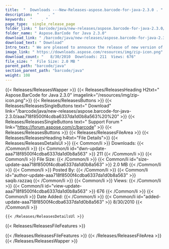 ```yaml
---
title:  "  Downloads ---New-Releases-aspose.barcode-for-java-2.3.0 . " 
description:  "    . " 
keywords:  "    . " 
page_type:  single_release_page
folder_link: " barcode/java/new-releases/aspose.barcode-for-java-2.3.0/"
folder_name: " Aspose.BarCode for Java 2.3.0"
download_link: " /barcode/java/new-releases/aspose.barcode-for-java-2.3.0/aaa718f8500f4cdba6337da1d0b8a563"
download_text: " Download"
Intro_text: " We are pleased to announce the release of new version of Aspose.BarCode for Java..."
image_link: " https://downloads.aspose.com/resources/img/zip-icon.png"
download_count: "   8/30/2010  Downloads: 211  Views: 676"
file_size: "  File Size: 2.0 MB "
parent_path: "barcode/java"
section_parent_path: "barcode/java"
weight: 108 
---
```


{{< Releases/ReleasesWapper >}}
  {{< Releases/ReleasesHeading H2txt=" Aspose.BarCode for Java 2.3.0" imagelink="/resources/img/zip-icon.png">}}
  {{< Releases/ReleasesButtons >}}
    {{< Releases/ReleasesSingleButtons text=" Download" link="/barcode/java/new-releases/aspose.barcode-for-java-2.3.0/aaa718f8500f4cdba6337da1d0b8a563%20%20" >}}
    {{< Releases/ReleasesSingleButtons text=" Support Forum " link="https://forum.aspose.com/c/barcode" >}}
  {{< Releases/ReleasesButtons >}}
  {{< Releases/ReleasesFileArea >}}
    {{< Releases/ReleasesHeading h4txt="File Details">}}
    {{< Releases/ReleasesDetailsUl >}}
            {{< Common/li  >}} Downloads: {{< /Common/li >}} 
      {{< Common/li id="dwn-update-aaa718f8500f4cdba6337da1d0b8a563" >}} 211 {{< /Common/li >}} 
      {{< Common/li  >}} File Size: {{< /Common/li >}} 
      {{< Common/li id="size-update-aaa718f8500f4cdba6337da1d0b8a563" >}} 2.0 MB {{< /Common/li >}} 
      {{< Common/li  >}} Posted By: {{< /Common/li >}} 
      {{< Common/li id="author-update-aaa718f8500f4cdba6337da1d0b8a563" >}} saqib.razzaq {{< /Common/li >}} 
      {{< Common/li  >}} Views: {{< /Common/li >}} 
      {{< Common/li id="view-update-aaa718f8500f4cdba6337da1d0b8a563" >}} 676 {{< /Common/li >}} 
      {{< Common/li  >}} Date Added: {{< /Common/li >}} 
      {{< Common/li id="added-update-aaa718f8500f4cdba6337da1d0b8a563" >}} 8/30/2010 {{< /Common/li >}} 

    {{< /Releases/ReleasesDetailsUl >}}

  {{< Releases/ReleasesFileFeatures >}}
      
  {{< /Releases/ReleasesFileFeatures >}}
 {{< /Releases/ReleasesFileArea >}}
{{< /Releases/ReleasesWapper >}}


